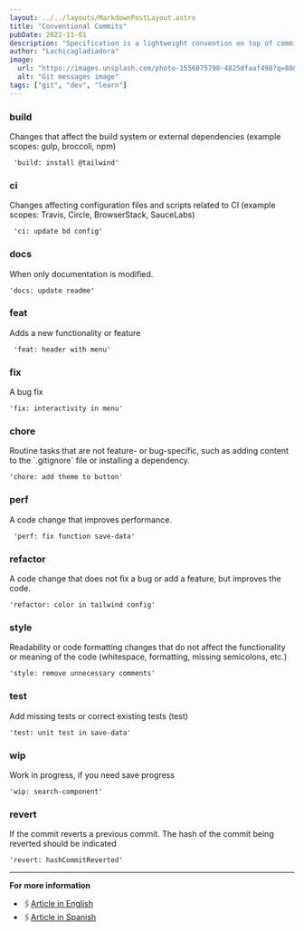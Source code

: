 ```yaml
---
layout: ../../layouts/MarkdownPostLayout.astro
title: "Conventional Commits"
pubDate: 2022-11-01
description: "Specification is a lightweight convention on top of commit messages"
author: "Lachicagladiadora"
image:
  url: "https://images.unsplash.com/photo-1556075798-4825dfaaf498?q=80&w=2076&auto=format&fit=crop&ixlib=rb-4.0.3&ixid=M3wxMjA3fDB8MHxwaG90by1wYWdlfHx8fGVufDB8fHx8fA%3D%3D"
  alt: "Git messages image"
tags: ["git", "dev", "learn"]
---
```


<h3 class='pt-6 pb-2 text-xl text-first-dark dark:text-second'>build</h3>
<p>Changes that affect the build system or external dependencies (example scopes: gulp, broccoli, npm)</p>
<code class='block my-3 px-4 py-2 rounded-md bg-obscure-dark text-blank-light dark:bg-blank-light dark:text-obscure-dark'> 'build: install @tailwind'</code>

<h3 class='pt-6 pb-2 text-xl text-first-dark dark:text-second'>ci</h3>
<p>Changes affecting configuration files and scripts related to CI (example scopes: Travis, Circle, BrowserStack, SauceLabs)</p>
<code class='block my-3 px-4 py-2 rounded-md bg-obscure-dark text-blank-light dark:bg-blank-light dark:text-obscure-dark'> 'ci: update bd config'</code>

<h3 class='pt-6 pb-2 text-xl text-first-dark dark:text-second'>docs</h3>
<p>When only documentation is modified.</p>
<code class='block my-3 px-4 py-2 rounded-md bg-obscure-dark text-blank-light dark:bg-blank-light dark:text-obscure-dark'>'docs: update readme'</code>

<h3 class='pt-6 pb-2 text-xl text-first-dark dark:text-second'>feat</h3>
<p>Adds a new functionality or feature</p>
<code class='block my-3 px-4 py-2 rounded-md bg-obscure-dark text-blank-light dark:bg-blank-light dark:text-obscure-dark'> 'feat: header with menu'</code>

<h3 class='pt-6 pb-2 text-xl text-first-dark dark:text-second'>fix</h3>
<p>A bug fix</p>
<code class='block my-3 px-4 py-2 rounded-md bg-obscure-dark text-blank-light dark:bg-blank-light dark:text-obscure-dark'>'fix: interactivity in menu'</code>

<h3 class='pt-6 pb-2 text-xl text-first-dark dark:text-second'>chore</h3>
<p>Routine tasks that are not feature- or bug-specific, such as adding content to the `.gitignore` file or installing a dependency.</p>
<code class='block my-3 px-4 py-2 rounded-md bg-obscure-dark text-blank-light dark:bg-blank-light dark:text-obscure-dark'>'chore: add theme to button'</code>

<h3 class='pt-6 pb-2 text-xl text-first-dark dark:text-second'>perf</h3>
<p>A code change that improves performance.</p>
<code class='block my-3 px-4 py-2 rounded-md bg-obscure-dark text-blank-light dark:bg-blank-light dark:text-obscure-dark'> 'perf: fix function save-data'</code>

<h3 class='pt-6 pb-2 text-xl text-first-dark dark:text-second'>refactor</h3>
<p>A code change that does not fix a bug or add a feature, but improves the code.</p>
<code class='block my-3 px-4 py-2 rounded-md bg-obscure-dark text-blank-light dark:bg-blank-light dark:text-obscure-dark'>'refactor: color in tailwind config'</code>

<h3 class='pt-6 pb-2 text-xl text-first-dark dark:text-second'>style</h3>
<p>Readability or code formatting changes that do not affect the functionality or meaning of the code (whitespace, formatting, missing semicolons, etc.)</p>
<code class='block my-3 px-4 py-2 rounded-md bg-obscure-dark text-blank-light dark:bg-blank-light dark:text-obscure-dark'>'style: remove unnecessary comments'</code>

<h3 class='pt-6 pb-2 text-xl text-first-dark dark:text-second'>test</h3>
<p>Add missing tests or correct existing tests (test)</p>
<code class='block my-3 px-4 py-2 rounded-md bg-obscure-dark text-blank-light dark:bg-blank-light dark:text-obscure-dark'>'test: unit test in save-data'</code>

<h3 class='pt-6 pb-2 text-xl text-first-dark dark:text-second'>wip</h3>
<p>Work in progress, if you need save progress</p>
<code class='block my-3 px-4 py-2 rounded-md bg-obscure-dark text-blank-light dark:bg-blank-light dark:text-obscure-dark'>'wip: search-component'</code>

<h3 class='pt-6 pb-2 text-xl text-first-dark dark:text-second'>revert</h3>
<p>If the commit reverts a previous commit. The hash of the commit being reverted should be indicated</p>
<code class='block my-3 px-4 py-2 rounded-md bg-obscure-dark text-blank-light dark:bg-blank-light dark:text-obscure-dark'>'revert: hashCommitReverted'</code>

<hr class='mt-20 mb-4'/>

**For more information**

- 🖇️[Article in English](https://www.conventionalcommits.org/en/v1.0.0/)
- 🖇️[Article in Spanish](https://dev.to/achamorro_dev/conventional-commits-que-es-y-por-que-deberias-empezar-a-utilizarlo-23an)
